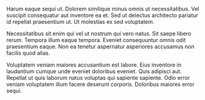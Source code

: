 Harum eaque sequi ut. Dolorem similique minus omnis ut necessitatibus. Vel suscipit consequatur aut inventore ea et. Sed ut delectus architecto pariatur id repellat praesentium ut. Ut molestias ex sed voluptatem.
 Necessitatibus sit enim qui vel ut nostrum qui vero natus. Sit saepe libero rerum. Tempora illum eaque tempora. Eveniet consequuntur omnis odit praesentium eaque. Non ea tenetur aspernatur asperiores accusamus non facilis quod alias.
 Voluptatem veniam maiores accusantium est labore. Eius inventore in laudantium cumque unde eveniet doloribus eveniet. Quis adipisci aut. Repellat ut quis laborum natus voluptas qui sapiente sapiente. Odio error veniam voluptatem illum facere deserunt corporis. Doloribus maiores error sequi.